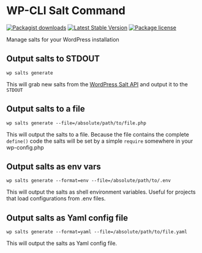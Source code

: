 # WP-CLI Salt Command

[![Packagist downloads](https://img.shields.io/packagist/dt/salaros/wp-cli-salts-command.svg)](https://packagist.org/packages/salaros/wp-cli-salts-command)
[![Latest Stable Version](https://img.shields.io/packagist/v/salaros/wp-cli-salts-command.svg)](https://packagist.org/packages/salaros/wp-cli-salts-command)
[![Package license](https://img.shields.io/packagist/l/salaros/wp-cli-salts-command.svg)](https://packagist.org/packages/salaros/wp-cli-salts-command)

Manage salts for your WordPress installation

## Output salts to STDOUT

```
wp salts generate
```

This will grab new salts from the [WordPress Salt API](https://api.wordpress.org/secret-key/1.1/salt/) and output it to the `STDOUT`

## Output salts to a file

```
wp salts generate --file=/absolute/path/to/file.php
```

This will output the salts to a file. Because the file contains the complete `define()` code the salts will be set by a simple `require` somewhere in your wp-config.php

## Output salts as env vars

```
wp salts generate --format=env --file=/absolute/path/to/.env
```

This will output the salts as shell environment variables. Useful for projects that load configurations from .env files.

## Output salts as Yaml config file

```
wp salts generate --format=yaml --file=/absolute/path/to/file.yaml
```

This will output the salts as Yaml config file.

